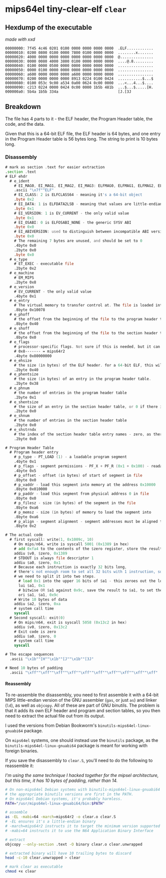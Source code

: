# mips64el tiny-clear-elf `clear`

## Hexdump of the executable

*made with xxd*

```xxd
00000000: 7f45 4c46 0201 0100 0000 0000 0000 0000  .ELF............
00000010: 0200 0800 0100 0000 7800 0100 0000 0000  ........x.......
00000020: 4000 0000 0000 0000 0000 0000 0000 0000  @...............
00000030: 0000 0080 4000 3800 0100 0000 0000 0000  ....@.8.........
00000040: 0100 0000 0500 0000 0000 0000 0000 0000  ................
00000050: 0000 0100 0000 0000 0000 0000 0000 0000  ................
00000060: a600 0000 0000 0000 a600 0000 0000 0000  ................
00000070: 0200 0000 0000 0000 8913 0224 0100 0424  ...........$...$
00000080: 0100 053c 9c00 a534 0a00 0624 0c00 0000  ...<...4...$....
00000090: c213 0224 0000 0424 0c00 0000 1b5b 481b  ...$...$.....[H.
000000a0: 5b4a 1b5b 334a                           [J.[3J
```

## Breakdown

The file has 4 parts to it - the ELF header, the Program Header table, the code, and the data.

Given that this is a 64-bit ELF file, the ELF header is 64 bytes, and one entry in the Program Header table is 56 bytes long. The string to print is 10 bytes long.

### Disassembly

```asm
# mark as section .text for easier extraction
.section .text
# ELF ehdr
  # e_ident
    # EI_MAG0, EI_MAG1, EI_MAG2, EI_MAG3: ELFMAG0, ELFMAG1, ELFMAG2, ELFMAG3 - the ELF magic number
    .ascii "\x7f""ELF"
    # EI_CLASS: 2 is ELFCLASS64 - meaning it's a 64-bit object
    .byte 0x2
    # EI_DATA: 1 is ELFDATA2LSB - meaning that values are little-endian encoded
    .byte 0x1
    # EI_VERSION: 1 is EV_CURRENT - the only valid value
    .byte 0x1
    # EI_OSABI: 0 is ELFOSABI_NONE - the generic SYSV ABI
    .byte 0x0
    # EI_ABIVERSION: used to distinguish between incompatible ABI versions. Unused for the SYSV ABI
    .byte 0x0
    # The remaining 7 bytes are unused, and should be set to 0
    .4byte 0x0
    .2byte 0x0
    .byte 0x0
  # e_type
    # ET_EXEC - executable file
    .2byte 0x2
  # e_machine
    # EM_MIPS
    .2byte 0x8
  # e_version
    # EV_CURRENT - the only valid value
    .4byte 0x1
  # e_entry
    # The virtual memory to transfer control at. The file is loaded into memory address 0x10000, and the code starts 0x78 bytes into the file
    .8byte 0x10078
  # e_phoff
    # the offset from the beginning of the file to the program header table
    .8byte 0x40
  # e_shoff
    # the offset from the beginning of the file to the section header table - zero, as there is no section header table
    .8byte 0x0
  # e_flags
    # processor-specific flags. Not sure if this is needed, but it can't hurt
    # 0x8------- = mips64r2
    .4byte 0x80000000
  # e_ehsize
    # the size (in bytes) of the ELF header. for a 64-bit ELF, this will always be 64
    .2byte 0x40
  # e_phentsize
    # the size (in bytes) of an entry in the program header table.
    .2byte 0x38
  # e_phnum
    # the number of entries in the program header table
    .2byte 0x1
  # e_shentsize
    # the size of an entry in the section header table, or 0 if there is no section header table
    .2byte 0x0
  # e_shnum
    # the number of entries in the section header table
    .2byte 0x0
  # e_shstrndx
    # the index of the section header table entry names - zero, as there is no section header table
    .2byte 0x0

# Program Header Table
  # Program header entry
    # p_type - PT_LOAD (1) - a loadable program segment
    .4byte 0x1
    # p_flags - segment permissions - PF_X + PF_R (0x1 + 0x100) - readable and executable
    .4byte 0x5
    # p_offset - offset (in bytes) of start of segment in file
    .8byte 0x0
    # p_vaddr - load this segment into memory at the address 0x10000
    .8byte 0x010000
    # p_paddr - load this segment from physical address 0 in file
    .8byte 0x0
    # p_filesz - size (in bytes) of the segment in the file
    .8byte 0xa6
    # p_memsz - size (in bytes) of memory to load the segment into
    .8byte 0xa6
    # p_align - segment alignment - segment addresses must be aligned to multiples of this value
    .8byte 0x2

# The actual code
  # first syscall: write(1, 0x1009c, 10)
    # On mips/n64, write is syscall 5001 (0x1389 in hex)
    # add 0xfa4 to the contents of the $zero register, store the result in $v0
    addiu $v0, $zero, 0x1389
    # STDOUT is always file descriptor 1
    addiu $a0, $zero, 0x1
    # Because each instruction is exactly 32 bits long,
    # there's not enough room to set all 32 bits with 1 instruction, so to set the register,
    # we need to split it into two steps.
      # load 0x1 into the upper 16 bits of $a1 - this zeroes out the lower 16 bits.
      lui $a1, 0x1
      # bitwise OR $a1 against 0x9c, save the result to $a1, to set the lower bits properly.
      ori $a1, $a1, 0x9c
    # Write 10 bytes of data
    addiu $a2, $zero, 0xa
    # system call time
    syscall
  # Second syscall: exit(0)
    # On mips/n64, exit is syscall 5058 (0x13c2 in hex)
    addiu $v0, $zero, 0x13c2
    # Exit code is zero
    addiu $a0, $zero, 0
    # system call time
    syscall

# The escape sequences
  .ascii "\x1b""[H""\x1b""[J""\x1b""[3J"

# Need 10 bytes of padding
  .ascii "\xff""\xff""\xff""\xff""\xff""\xff""\xff""\xff""\xff""\xff"
```

#### Reassembly

To re-assemble the disassembly, you need to first assemble it with a 64-bit MIPS little-endian version of the GNU assembler (`gas`, or just `as`) and linker (`ld`), as well as `objcopy`. All of these are part of GNU binutils. The problem is that it adds its own ELF header and program and section tables, so you then need to extract the actual file out from its output.

I used the versions from Debian Bookworm's `binutils-mips64el-linux-gnuabi64` package.

On `mips64el` systems, one should instead use the `binutils` package, as the `binutils-mips64el-linux-gnuabi64` package is meant for working with foreign binaries.

If you save the disassembly to `clear.S`, you'll need to do the following to reassemble it:

*I'm using the same technique I hacked together for the mipsel architecture, but this time, it has 10 bytes of padding, rather than 14.*

```sh
# On non-mips64el Debian systems with binutils-mips64el-linux-gnuabi64 installed, this will ensure
# the appropriate binutils versions are first in the PATH.
# On mips64el Debian systems, it's probably harmless.
PATH="/usr/mips64el-linux-gnuabi64/bin:$PATH"

# assemble
as -EL -mabi=64 -march=mips64r2 -o clear.o clear.S
# -EL ensures it's a little-endian binary
# -march=mips64r2 instructs it to target the minimum version supported by Debian Bookworm
# -mabi=64 instructs it to use the N64 Application Binary Interface

# extract
objcopy --only-section .text -O binary clear.o clear.unwrapped

# extracted binary will have 10 trailing bytes to discard
head -c-10 clear.unwrapped > clear

# mark clear as executable
chmod +x clear
```
